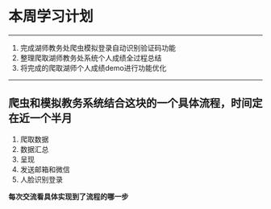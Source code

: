 # 本周学习计划
---
1. 完成湖师教务处爬虫模拟登录自动识别验证码功能
2. 整理爬取湖师教务处系统个人成绩全过程总结
3. 将完成的爬取湖师个人成绩demo进行功能优化


---
## 爬虫和模拟教务系统结合这块的一个具体流程，时间定在近一个半月

1. 爬取数据
2. 数据汇总
3. 呈现
4. 发送邮箱和微信  
5. 人脸识别登录

**每次交流看具体实现到了流程的哪一步**
